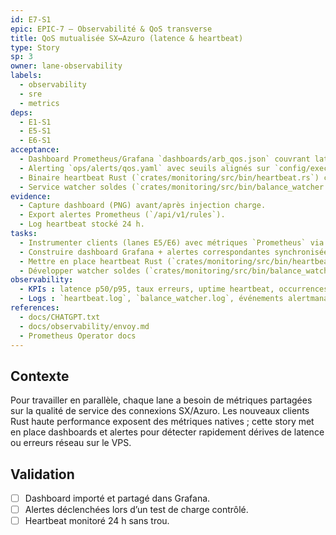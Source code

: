 ```yaml
---
id: E7-S1
epic: EPIC-7 — Observabilité & QoS transverse
title: QoS mutualisée SX↔Azuro (latence & heartbeat)
type: Story
sp: 3
owner: lane-observability
labels:
  - observability
  - sre
  - metrics
deps:
  - E1-S1
  - E5-S1
  - E6-S1
acceptance:
  - Dashboard Prometheus/Grafana `dashboards/arb_qos.json` couvrant latence (dont `p95 accept-time`), fill-ratio, Δquote→fill, taux partial fills, void-rate, santé wallets et affichant les valeurs live issues de `RuntimeRegistry` (gas, sequencer, balances) + hash config courant.
  - Alerting `ops/alerts/qos.yaml` avec seuils alignés sur `config/exec.yml` (`fill_ratio_min`, `p95_accept_time_ms_max`) et `config/risk.yml` (`stake_pct_cap` alerting), déclenchant auto-pause orchestrateur via API lorsque `fill_ratio < config` ou `p95 > config`, ou détection sequencer Arbitrum / RPC SX Rollup down, et alerte solde `< 15 USD` par wallet.
  - Binaire heartbeat Rust (`crates/monitoring/src/bin/heartbeat.rs`) consignant SX & Azuro toutes les 30 s dans `monitoring/heartbeat.log`, probant RPC SX Rollup + sequencer Arbitrum, exposant statut au service orchestrateur et mettant à jour `RuntimeRegistry.sequencerHealth()`.
  - Service watcher soldes (`crates/monitoring/src/bin/balance_watcher.rs`) sondant les deux wallets via `RuntimeRegistry.getBank()`, loggant en UTC, interdisant tout bridge automatique (alerte seulement) et publiant hash config utilisé.
evidence:
  - Capture dashboard (PNG) avant/après injection charge.
  - Export alertes Prometheus (`/api/v1/rules`).
  - Log heartbeat stocké 24 h.
tasks:
  - Instrumenter clients (lanes E5/E6) avec métriques `Prometheus` via crate `metrics` + exporter HTTP (Δquote→fill, partial fills, void-rate, accept-time) et pipeline `RuntimeRegistry` (gas, sequencer, balances).
  - Construire dashboard Grafana + alertes correspondantes synchronisées avec `ConfigManager` (hash, source CLI/ENV/fichiers) et panneaux solde wallets corrélant auto-pause.
  - Mettre en place heartbeat Rust (`crates/monitoring/src/bin/heartbeat.rs`) avec `tokio` + `reqwest` et timers basse latence, publication statut vers orchestrateur + mise à jour `RuntimeRegistry`.
  - Développer watcher soldes (`crates/monitoring/src/bin/balance_watcher.rs`) avec notifications `< 15 USD`, timestamps UTC, tests de non-bridge et validation schema `risk.yml` (`bank_source`).
observability:
  - KPIs : latence p50/p95, taux erreurs, uptime heartbeat, occurrences alertes solde.
  - Logs : `heartbeat.log`, `balance_watcher.log`, événements alertmanager (UTC ISO8601).
references:
  - docs/CHATGPT.txt
  - docs/observability/envoy.md
  - Prometheus Operator docs
---
```


## Contexte
Pour travailler en parallèle, chaque lane a besoin de métriques partagées sur la qualité de service des connexions SX/Azuro. Les nouveaux clients Rust haute performance exposent des métriques natives ; cette story met en place dashboards et alertes pour détecter rapidement dérives de latence ou erreurs réseau sur le VPS.

## Validation
- [ ] Dashboard importé et partagé dans Grafana.
- [ ] Alertes déclenchées lors d’un test de charge contrôlé.
- [ ] Heartbeat monitoré 24 h sans trou.
